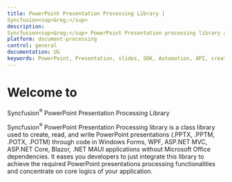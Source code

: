 ```yaml
---
title: PowerPoint Presentation Processing Library | Syncfusion<sup>&reg;</sup>
description:  Syncfusion<sup>&reg;</sup> PowerPoint Presentation processing library allows you create, read and write PowerPoint presentations through code in .NET applications without Microsoft Office dependencies.
platform: document-processing
control: general
documentation: UG
keywords: PowerPoint, Presentation, slides, SDK, Automation, API, create, read, write
---
```


# Welcome to Syncfusion<sup>&reg;</sup> PowerPoint Presentation Processing Library

Syncfusion<sup>&reg;</sup> PowerPoint Presentation Processing library is a class library used to create, read, and write PowerPoint presentations (.PPTX, .PPTM, .POTX, .POTM) through code in Windows Forms, WPF, ASP.NET MVC, ASP.NET Core, Blazor, .NET MAUI applications without Microsoft Office dependencies. It eases you developers to just integrate this library to achieve the required PowerPoint presentations processing functionalities and concentrate on core logics of your application.

